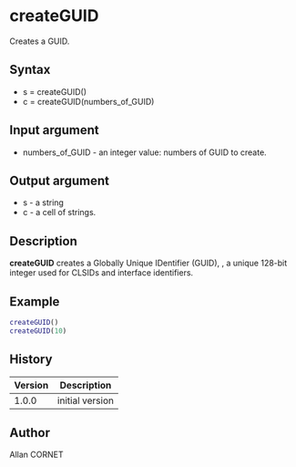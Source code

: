 # createGUID

Creates a GUID.

## Syntax

- s = createGUID()
- c = createGUID(numbers_of_GUID)

## Input argument

- numbers_of_GUID - an integer value: numbers of GUID to create.

## Output argument

- s - a string
- c - a cell of strings.

## Description

  <p><b>createGUID</b> creates a Globally Unique IDentifier (GUID), , a unique 128-bit integer used for CLSIDs and interface identifiers.</p>

## Example

```matlab
createGUID()
createGUID(10)
```

## History

| Version | Description     |
| ------- | --------------- |
| 1.0.0   | initial version |

## Author

Allan CORNET
